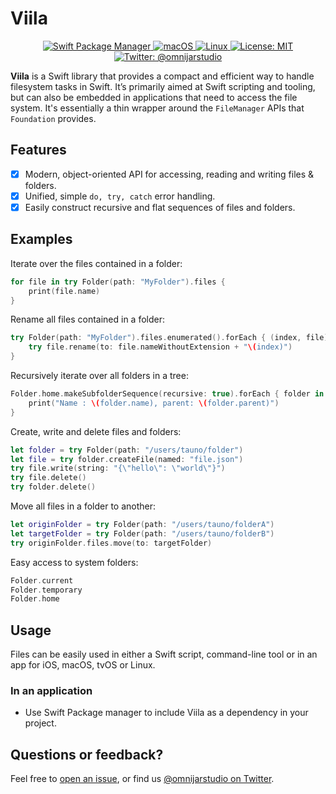 # Viila

<p align="center">
    <a href="https://swift.org/package-manager">
        <img src="https://img.shields.io/badge/spm-compatible-brightgreen.svg?style=flat" alt="Swift Package Manager" />
    </a>
    <a href="https://img.shields.io/badge/os-macOS-green.svg?style=flag">
        <img src="https://img.shields.io/badge/os-macOS-green.svg?style=flag" alt="macOS" />
    </a>
    <a href="https://img.shields.io/badge/os-linux-green.svg?style=flag">
        <img src="https://img.shields.io/badge/os-linux-green.svg?style=flag" alt="Linux" />
    </a>
    <a href="https://opensource.org/licenses/MIT">
        <img src="https://img.shields.io/badge/License-MIT-yellow.svg?style=flat" alt="License: MIT" />
    </a>
    <a href="https://twitter.com/omnijarstudio">
        <img src="https://img.shields.io/badge/contact-@omnijarstudio-blue.svg?style=flat" alt="Twitter: @omnijarstudio" />
    </a>
</p>

**Viila** is a Swift library that provides a compact and efficient way to handle filesystem tasks in Swift. It’s primarily aimed at Swift scripting and tooling, but can also be embedded in applications that need to access the file system. It's essentially a thin wrapper around the `FileManager` APIs that `Foundation` provides.

## Features

- [X] Modern, object-oriented API for accessing, reading and writing files & folders.
- [X] Unified, simple `do, try, catch` error handling.
- [X] Easily construct recursive and flat sequences of files and folders.

## Examples

Iterate over the files contained in a folder:
```swift
for file in try Folder(path: "MyFolder").files {
    print(file.name)
}
```

Rename all files contained in a folder:
```swift
try Folder(path: "MyFolder").files.enumerated().forEach { (index, file) in
    try file.rename(to: file.nameWithoutExtension + "\(index)")
}
```

Recursively iterate over all folders in a tree:
```swift
Folder.home.makeSubfolderSequence(recursive: true).forEach { folder in
    print("Name : \(folder.name), parent: \(folder.parent)")
}
```

Create, write and delete files and folders:
```swift
let folder = try Folder(path: "/users/tauno/folder")
let file = try folder.createFile(named: "file.json")
try file.write(string: "{\"hello\": \"world\"}")
try file.delete()
try folder.delete()
```

Move all files in a folder to another:
```swift
let originFolder = try Folder(path: "/users/tauno/folderA")
let targetFolder = try Folder(path: "/users/tauno/folderB")
try originFolder.files.move(to: targetFolder)
```

Easy access to system folders:
```swift
Folder.current
Folder.temporary
Folder.home
```

## Usage

Files can be easily used in either a Swift script, command-line tool or in an app for iOS, macOS, tvOS or Linux.

### In an application

- Use Swift Package manager to include Viila as a dependency in your project.

## Questions or feedback?

Feel free to [open an issue](https://github.com/Naamio/viila/issues/new), or find us [@omnijarstudio on Twitter](https://twitter.com/omnijarstudio).

